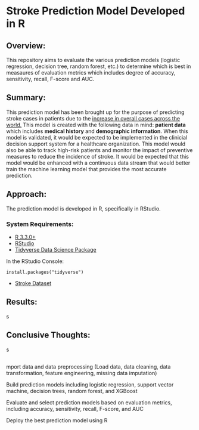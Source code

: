# Stroke Prediction Model Developed in R

## Overview: 
This repository aims to evaluate the various prediction models (logistic regression, decision tree, random forest, etc.) to determine which is best in measaures of evaluation metrics which includes degree of accuracy, sensitivity, recall, F-score and AUC.

## Summary:
This prediction model has been brought up for the purpose of predicting stroke cases in patients due to the [increase in overall cases across the world.](https://www.who.int/srilanka/news/detail/29-10-2022-world-stroke-day-2022#:~:text=The%20Global%20Stroke%20Factsheet%20released%20in%202022,in%20stroke%20incidence%2C%2043%%20increase%20in%20deaths)  This model is created with the following data in mind: **patient data** which includes **medical history** and **demographic information**.  When this model is validated, it would be expected to be implemented in the clinicial decision support system for a healthcare organization.  This model would also be able to track high-risk patients and monitor the impact of preventive measures to reduce the incidence of stroke.  It would be expected that this model would be enhanced with a continuous data stream that would better train the machine learning model that provides the most accurate prediction.  

## Approach:
The prediction model is developed in R, specifically in RStudio.  

### System Requirements:

- [R 3.3.0+](https://cran.rstudio.com/)
- [RStudio](https://posit.co/download/rstudio-desktop/)
- [Tidyverse Data Science Package](https://www.tidyverse.org/)

In the RStudio Console:
```
install.packages("tidyverse")
```
- [Stroke Dataset](https://www.kaggle.com/datasets/fedesoriano/stroke-prediction-dataset/code?resource=download)

## Results:
s

## Conclusive Thoughts: 
s

## 





mport data and data preprocessing (Load data, data cleaning, data transformation, feature engineering, missing data imputation)

Build prediction models including logistic regression, support vector machine, decision trees, random forest, and XGBoost

Evaluate and select prediction models based on evaluation metrics, including accuracy, sensitivity, recall, F-score, and AUC

Deploy the best prediction model using R